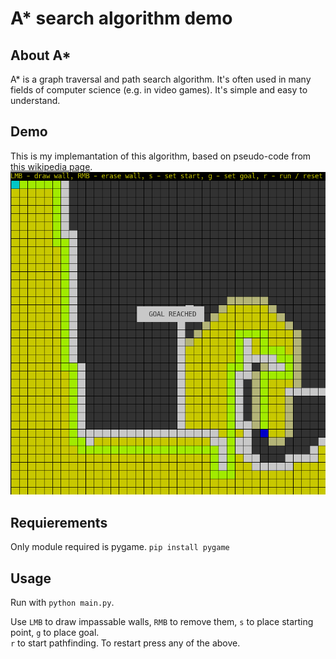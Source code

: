 # A* search algorithm demo
## About A*
A\* is a graph traversal and path search algorithm. It's often used in many fields of computer science (e.g. in video games). It's simple and easy to understand.
## Demo
This is my implemantation of this algorithm, based on pseudo-code from [this wikipedia page](https://en.wikipedia.org/wiki/A*_search_algorithm).
![screenshot of demo](https://github.com/LoipesMas/a-star-demo/blob/master/screenshot.png)
## Requierements
Only module required is pygame.
`pip install pygame`
## Usage
Run with `python main.py`.

Use `LMB` to draw impassable walls, `RMB` to remove them, `s` to place starting point, `g` to place goal.  
`r` to start pathfinding. To restart press any of the above.
